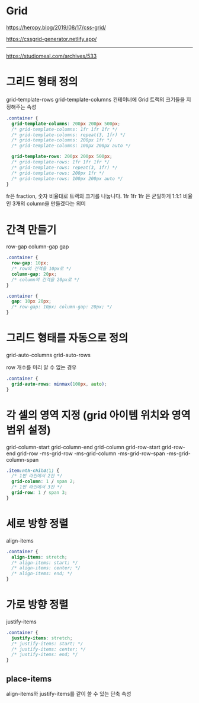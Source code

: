 # Grid

https://heropy.blog/2019/08/17/css-grid/

https://cssgrid-generator.netlify.app/

---

https://studiomeal.com/archives/533

# 그리드 형태 정의

grid-template-rows
grid-template-columns
컨테이너에 Grid 트랙의 크기들을 지정해주는 속성

```css
.container {
  grid-template-columns: 200px 200px 500px;
  /* grid-template-columns: 1fr 1fr 1fr */
  /* grid-template-columns: repeat(3, 1fr) */
  /* grid-template-columns: 200px 1fr */
  /* grid-template-columns: 100px 200px auto */

  grid-template-rows: 200px 200px 500px;
  /* grid-template-rows: 1fr 1fr 1fr */
  /* grid-template-rows: repeat(3, 1fr) */
  /* grid-template-rows: 200px 1fr */
  /* grid-template-rows: 100px 200px auto */
}
```

fr은 fraction, 숫자 비율대로 트랙의 크기를 나눕니다.
1fr 1fr 1fr 은 균일하게 1:1:1 비율인 3개의 column을 만들겠다는 의미

# 간격 만들기

row-gap
column-gap
gap

```css
.container {
  row-gap: 10px;
  /* row의 간격을 10px로 */
  column-gap: 20px;
  /* column의 간격을 20px로 */
}
```

```css
.container {
  gap: 10px 20px;
  /* row-gap: 10px; column-gap: 20px; */
}
```

# 그리드 형태를 자동으로 정의

grid-auto-columns
grid-auto-rows

row 개수를 미리 알 수 없는 경우

```css
.container {
  grid-auto-rows: minmax(100px, auto);
}
```

# 각 셀의 영역 지정 (grid 아이템 위치와 영역범위 설정)

grid-column-start
grid-column-end
grid-column
grid-row-start
grid-row-end
grid-row
-ms-grid-row
-ms-grid-column
-ms-grid-row-span
-ms-grid-column-span

```css
.item:nth-child(1) {
  /* 1번 라인에서 2칸 */
  grid-column: 1 / span 2;
  /* 1번 라인에서 3칸 */
  grid-row: 1 / span 3;
}
```

# 세로 방향 정렬

align-items

```css
.container {
  align-items: stretch;
  /* align-items: start; */
  /* align-items: center; */
  /* align-items: end; */
}
```

# 가로 방향 정렬

justify-items

```css
.container {
  justify-items: stretch;
  /* justify-items: start; */
  /* justify-items: center; */
  /* justify-items: end; */
}
```

## place-items

align-items와 justify-items를 같이 쓸 수 있는 단축 속성
